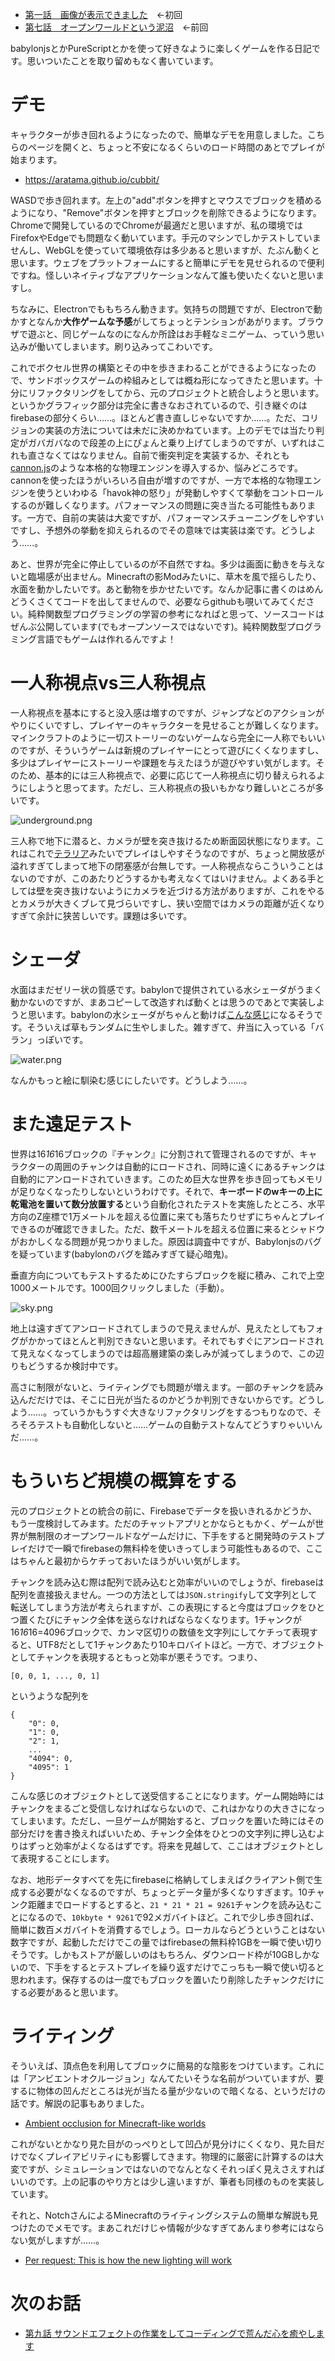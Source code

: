 <!-- {
  "id": "c1017d61978afbce6cc5",
  "created_at": "2016-12-01T20:43:30+09:00",
  "tags": [
    {
      "name": "JavaScript",
      "versions": []
    },
    {
      "name": "WebGL",
      "versions": []
    },
    {
      "name": "Blender",
      "versions": []
    },
    {
      "name": "Babylon.js",
      "versions": []
    },
    {
      "name": "purescript",
      "versions": []
    }
  ],
  "title": "モナドのまほう　第８話『たまにはデモします』"
} -->
* [第一話　画像が表示できました](http://qiita.com/hiruberuto/items/5321d8cebce7b87851f6)　←初回
* [第七話　オープンワールドという泥沼](http://qiita.com/hiruberuto/items/2d186fd463afa50075b5)　←前回

babylonjsとかPureScriptとかを使って好きなように楽しくゲームを作る日記です。思いついたことを取り留めもなく書いています。

# デモ

キャラクターが歩き回れるようになったので、簡単なデモを用意しました。こちらのページを開くと、ちょっと不安になるくらいのロード時間のあとでプレイが始まります。

* https://aratama.github.io/cubbit/

WASDで歩き回れます。左上の"add"ボタンを押すとマウスでブロックを積めるようになり、"Remove"ボタンを押すとブロックを削除できるようになります。Chromeで開発しているのでChromeが最適だと思いますが、私の環境ではFirefoxやEdgeでも問題なく動いています。手元のマシンでしかテストしていませんし、WebGLを使っていて環境依存は多少あると思いますが、たぶん動くと思います。ウェブをプラットフォームにすると簡単にデモを見せられるので便利ですね。怪しいネイティブなアプリケーションなんて誰も使いたくないと思いますし。

ちなみに、Electronでももちろん動きます。気持ちの問題ですが、Electronで動かすとなんか**大作ゲームな予感**がしてちょっとテンションがあがります。ブラウザで遊ぶと、同じゲームなのになんか所詮はお手軽なミニゲーム、っていう思い込みが働いてしまいます。刷り込みってこわいです。

これでボクセル世界の構築とその中を歩きまわることができるようになったので、サンドボックスゲームの枠組みとしては概ね形になってきたと思います。十分にリファクタリングをしてから、元のプロジェクトと統合しようと思います。というかグラフィック部分は完全に書きなおされているので、引き継ぐのはfirebaseの部分くらい……。ほとんど書き直しじゃないですか……。ただ、コリジョンの実装の方法については未だに決めかねています。上のデモでは当たり判定がガバガバなので段差の上にぴょんと乗り上げてしまうのですが、いずれはこれも直さなくてはなりません。自前で衝突判定を実装するか、それとも[cannon.js](http://www.cannonjs.org/)のような本格的な物理エンジンを導入するか、悩みどころです。cannonを使ったほうがいろいろ自由が増すのですが、一方で本格的な物理エンジンを使うといわゆる「havok神の怒り」が発動しやすくて挙動をコントロールするのが難しくなります。パフォーマンスの問題に突き当たる可能性もあります。一方で、自前の実装は大変ですが、パフォーマンスチューニングをしやすいですし、予想外の挙動を抑えられるのでその意味では実装は楽です。どうしよう……。

あと、世界が完全に停止しているのが不自然ですね。多少は画面に動きを与えないと臨場感が出ません。Minecraftの影Modみたいに、草木を風で揺らしたり、水面を動かしたいです。あと動物を歩かせたいです。なんか記事に書くのはめんどうくさくてコードを出してませんので、必要ならgithubも覗いてみてください。純粋関数型プログラミングの学習の参考になればと思って、ソースコードはぜんぶ公開しています(でもオープンソースではないです)。純粋関数型プログラミング言語でもゲームは作れるんですよ！


# 一人称視点vs三人称視点

一人称視点を基本にすると没入感は増すのですが、ジャンプなどのアクションがやりにくいですし、プレイヤーのキャラクターを見せることが難しくなります。マインクラフトのように一切ストーリーのないゲームなら完全に一人称でもいいのですが、そういうゲームは新規のプレイヤーにとって遊びにくくなりますし、多少はプレイヤーにストーリーや課題を与えたほうが遊びやすい気がします。そのため、基本的には三人称視点で、必要に応じて一人称視点に切り替えられるようにしようと思ってます。ただし、三人称視点の扱いもかなり難しいところが多いです。

![underground.png](https://qiita-image-store.s3.amazonaws.com/0/64695/2dd58e89-8744-f688-909d-c4f34f3844e1.png)

三人称で地下に潜ると、カメラが壁を突き抜けるため断面図状態になります。これはこれで[テラリア](http://terraria.org/)みたいでプレイはしやすそうなのですが、ちょっと開放感が溢れすぎてしまって地下の閉塞感が台無しです。一人称視点ならこういうことはないのですが、このあたりどうするかも考えなくてはいけません。よくある手としては壁を突き抜けないようにカメラを近づける方法がありますが、これをやるとカメラが大きくブレて見づらいですし、狭い空間ではカメラの距離が近くなりすぎて余計に狭苦しいです。課題は多いです。


# シェーダ

水面はまだゼリー状の質感です。babylonで提供されている水シェーダがうまく動かないのですが、まあコピーして改造すれば動くとは思うのであとで実装しようと思います。babylonの水シェーダがちゃんと動けば[こんな感じ](http://www.babylonjs-playground.com/#1SLLOJ#17)になるそうです。そういえば草もランダムに生やしました。雑すぎて、弁当に入っている「バラン」っぽいです。

![water.png](https://qiita-image-store.s3.amazonaws.com/0/64695/609eb586-89e5-6e70-a139-f96fe211f009.png)

なんかもっと絵に馴染む感じにしたいです。どうしよう……。


# また遠足テスト

世界は16*16*16ブロックの『チャンク』に分割されて管理されるのですが、キャラクターの周囲のチャンクは自動的にロードされ、同時に遠くにあるチャンクは自動的にアンロードされていきます。このため巨大な世界を歩き回ってもメモリが足りなくなったりしないというわけです。それで、**キーボードのwキーの上に乾電池を置いて数分放置する**という自動化されたテストを実施したところ、水平方向のZ座標で1万メートルを超える位置に来ても落ちたりせずにちゃんとプレイできるのが確認できました。ただ、数千メートルを超える位置に来るとシャドウがおかしくなる問題が見つかりました。原因は調査中ですが、Babylonjsのバグを疑っています(babylonのバグを踏みすぎて疑心暗鬼)。

垂直方向についてもテストするためにひたすらブロックを縦に積み、これで上空1000メートルです。1000回クリックしました（手動）。

![sky.png](https://qiita-image-store.s3.amazonaws.com/0/64695/ff03ba50-059b-b323-7307-f5249be6b877.png)

地上は遠すぎてアンロードされてしまうので見えませんが、見えたとしてもフォグがかかってほとんと判別できないと思います。それでもすぐにアンロードされて見えなくなってしまうのでは超高層建築の楽しみが減ってしまうので、この辺りもどうするか検討中です。

高さに制限がないと、ライティングでも問題が増えます。一部のチャンクを読み込んだだけでは、そこに日光が当たるのかどうか判別できないからです。どうしよう……。っていうかもうすぐ大きなリファクタリングをするつもりなので、そろそろテストも自動化しないと……ゲームの自動テストなんてどうすりゃいいんだ……。






# もういちど規模の概算をする

元のプロジェクトとの統合の前に、Firebaseでデータを扱いきれるかどうか、もう一度検討してみます。ただのチャットアプリとかならともかく、ゲームが世界が無制限のオープンワールドなゲームだけに、下手をすると開発時のテストプレイだけで一瞬でfirebaseの無料枠を使いきってしまう可能性もあるので、ここはちゃんと最初からケチっておいたほうがいい気がします。

チャンクを読み込む際は配列で読み込むと効率がいいのでしょうが、firebaseは配列を直接扱えません。一つの方法としては`JSON.stringify`して文字列として転送してしまう方法が考えられますが、この表現にすると今度はブロックをひとつ置くたびにチャンク全体を送らなければならなくなります。1チャンクが16*16*16=4096ブロックで、カンマ区切りの数値を文字列にしてケチって表現すると、UTF8だとして1チャンクあたり10キロバイトほど。一方で、オブジェクトとしてチャンクを表現するともっと効率が悪そうです。つまり、

```
[0, 0, 1, ..., 0, 1]
```

というような配列を

```
{
    "0": 0,
    "1": 0,
    "2": 1,
    ...
    "4094": 0,
    "4095": 1
}
```

こんな感じのオブジェクトとして送受信することになります。ゲーム開始時にはチャンクをまるごと受信しなければならないので、これはかなりの大きさになってしまいます。ただし、一旦ゲームが開始すると、ブロックを置いた時にはその部分だけを書き換えればいいため、チャンク全体をひとつの文字列に押し込むよりはずっと効率がよくなるはずです。将来を見越して、ここはオブジェクトとして表現することにします。

なお、地形データすべてを先にfirebaseに格納してしまえばクライアント側で生成する必要がなくなるのですが、ちょっとデータ量が多くなりすぎます。10チャンク距離までロードするとすると、`21 * 21 * 21 = 9261`チャンクを読み込むことになるので、`10kbyte * 9261`で92メガバイトほど。これで少し歩き回れば、簡単に数百メガバイトを消費するでしょう。ローカルならどうということはない数字ですが、起動しただけでこの量ではfirebaseの無料枠1GBを一瞬で使い切りそうです。しかもストアが厳しいのはもちろん、ダウンロード枠が10GBしかないので、下手をするとテストプレイを繰り返すだけでこっちも一瞬で使い切ると思われます。保存するのは一度でもブロックを置いたり削除したチャンクだけにする必要があると思います。



# ライティング

そういえば、頂点色を利用してブロックに簡易的な陰影をつけています。これには「アンビエントオクルージョン」なんてたいそうな名前がついていますが、要するに物体の凹んだところは光が当たる量が少ないので暗くなる、というだけの話です。解説の記事もありました。

* [Ambient occlusion for Minecraft-like worlds](https://0fps.net/2013/07/03/ambient-occlusion-for-minecraft-like-worlds/)

これがないとかなり見た目がのっぺりとして凹凸が見分けにくくなり、見た目だけでなくプレイアビリティにも影響してきます。物理的に厳密に計算するのは大変ですが、シミュレーションではないのでなんとなくそれっぽく見えさえすればいいのです。上の記事のやり方とは少し違いますが、筆者も同様のものを実装しています。

それと、NotchさんによるMinecraftのライティングシステムの簡単な解説も見つけたのでメモです。まあこれだけじゃ情報が少なすぎてあんまり参考にはならない気がしますが……。

* [Per request: This is how the new lighting will work](http://notch.tumblr.com/post/434902871/per-request-this-is-how-the-new-lighting-will)



# 次のお話

* [第九話 サウンドエフェクトの作業をしてコーディングで荒んだ心を癒やします](http://qiita.com/hiruberuto/items/5962fc29e2c168671d3f)
